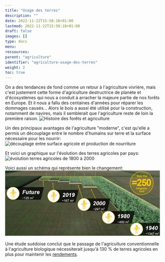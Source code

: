 ```yaml
---
title: "Usage des terres"
description: ""
date: 2022-11-22T15:50:18+01:00
lastmod: 2022-11-22T15:50:18+01:00
draft: false
images: []
type: docs
menu:
ressources:
parent: "agriculture"
identifier: "agriculture-usage-des-terres"
weight: 2
toc: true
---
```


On a des tendances de fond comme un retour à l'agriculture vivrière, mais c'est justement cette forme d'agriculture
destructrice de planète et d'écosystèmes qui nous a conduit à arracher la majeure partie de nos forêts en Europe. Et il
nous a fallu des centaines d'années pour réparer les dommages causés... Alors le bois a aussi été utilisé pour la
construction, notamment de navires, mais il semblerait que l'agriculture reste de loin la première raison.
![Histoire des forêts et agriculture](histoire_des_forets_et_agriculture.jpeg)

Un des principaux avantages de l'agriculture "moderne", c'est qu'elle a permis un découplage entre le nombre d'humains
sur terre et la surface nécessaire pour les nourrir:
![découplage entre surface agricole et production de nourriture](decouplage_surface_agricole_et_production_nourriture.jpeg)

Et voici un graphique sur l'évolution des terres agricoles par pays:
![évolution terres agricoles de 1800 à 2000](evolution_agriculture_1800_a_2000.jpeg)

Voici aussi un schéma qui représente bien le changement:
![evolution de l'agriculture](evolution_agriculture.jpeg)

Une étude suédoise conclut que le passage de l'agriculture conventionnelle à l'agriculture biologique nécessiterait
jusqu'à 130 % de terres agricoles en plus pour maintenir
les [rendements](https://www.sciencedirect.com/science/article/abs/pii/S0308521X22000403).